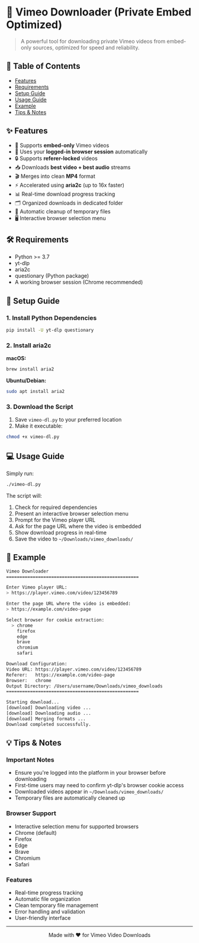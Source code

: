 # 🎥 Vimeo Downloader (Private Embed Optimized)

> A powerful tool for downloading private Vimeo videos from embed-only sources, optimized for speed and reliability.

## 📑 Table of Contents
- [Features](#-features)
- [Requirements](#-requirements)
- [Setup Guide](#-setup-guide)
- [Usage Guide](#-usage-guide)
- [Example](#-example)
- [Tips & Notes](#-tips--notes)

## ✨ Features

- 🎯 Supports **embed-only** Vimeo videos
- 🔐 Uses your **logged-in browser session** automatically
- 🔒 Supports **referer-locked** videos
- 📥 Downloads **best video + best audio** streams
- 🎬 Merges into clean **MP4** format
- ⚡ Accelerated using **aria2c** (up to 16x faster)
- 📊 Real-time download progress tracking
- 🗂️ Organized downloads in dedicated folder
- 🧹 Automatic cleanup of temporary files
- 🖥️ Interactive browser selection menu

## 🛠️ Requirements

- Python >= 3.7
- yt-dlp
- aria2c
- questionary (Python package)
- A working browser session (Chrome recommended)

## 🚀 Setup Guide

### 1. Install Python Dependencies
```bash
pip install -U yt-dlp questionary
```

### 2. Install aria2c

**macOS:**
```bash
brew install aria2
```

**Ubuntu/Debian:**
```bash
sudo apt install aria2
```

### 3. Download the Script
1. Save `vimeo-dl.py` to your preferred location
2. Make it executable:
```bash
chmod +x vimeo-dl.py
```

## 💻 Usage Guide

Simply run:
```bash
./vimeo-dl.py
```

The script will:
1. Check for required dependencies
2. Present an interactive browser selection menu
3. Prompt for the Vimeo player URL
4. Ask for the page URL where the video is embedded
5. Show download progress in real-time
6. Save the video to `~/Downloads/vimeo_downloads/`

## 📝 Example

```bash
Vimeo Downloader
==================================================

Enter Vimeo player URL:
> https://player.vimeo.com/video/123456789

Enter the page URL where the video is embedded:
> https://example.com/video-page

Select browser for cookie extraction:
  > chrome
    firefox
    edge
    brave
    chromium
    safari

Download Configuration:
Video URL: https://player.vimeo.com/video/123456789
Referer:   https://example.com/video-page
Browser:   chrome
Output Directory: /Users/username/Downloads/vimeo_downloads
==================================================

Starting download...
[download] Downloading video ...
[download] Downloading audio ...
[download] Merging formats ...
Download completed successfully.
```

## 💡 Tips & Notes

### Important Notes
- Ensure you're logged into the platform in your browser before downloading
- First-time users may need to confirm yt-dlp's browser cookie access
- Downloaded videos appear in `~/Downloads/vimeo_downloads/`
- Temporary files are automatically cleaned up

### Browser Support
- Interactive selection menu for supported browsers
- Chrome (default)
- Firefox
- Edge
- Brave
- Chromium
- Safari

### Features
- Real-time progress tracking
- Automatic file organization
- Clean temporary file management
- Error handling and validation
- User-friendly interface

---

<div align="center">
  Made with ❤️ for Vimeo Video Downloads
</div>